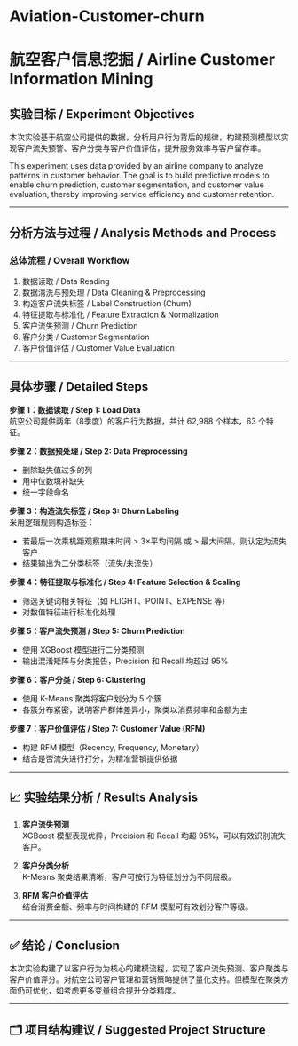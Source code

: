 # Aviation-Customer-churn
# 航空客户信息挖掘 / Airline Customer Information Mining

## 实验目标 / Experiment Objectives
本次实验基于航空公司提供的数据，分析用户行为背后的规律，构建预测模型以实现客户流失预警、客户分类与客户价值评估，提升服务效率与客户留存率。

This experiment uses data provided by an airline company to analyze patterns in customer behavior. The goal is to build predictive models to enable churn prediction, customer segmentation, and customer value evaluation, thereby improving service efficiency and customer retention.

---

## 分析方法与过程 / Analysis Methods and Process

### 总体流程 / Overall Workflow
1. 数据读取 / Data Reading  
2. 数据清洗与预处理 / Data Cleaning & Preprocessing  
3. 构造客户流失标签 / Label Construction (Churn)  
4. 特征提取与标准化 / Feature Extraction & Normalization  
5. 客户流失预测 / Churn Prediction  
6. 客户分类 / Customer Segmentation  
7. 客户价值评估 / Customer Value Evaluation  

---

## 具体步骤 / Detailed Steps

**步骤 1：数据读取 / Step 1: Load Data**  
航空公司提供两年（8季度）的客户行为数据，共计 62,988 个样本，63 个特征。

**步骤 2：数据预处理 / Step 2: Data Preprocessing**  
- 删除缺失值过多的列  
- 用中位数填补缺失  
- 统一字段命名  

**步骤 3：构造流失标签 / Step 3: Churn Labeling**  
采用逻辑规则构造标签：
- 若最后一次乘机距观察期末时间 > 3×平均间隔 或 > 最大间隔，则认定为流失客户  
- 结果输出为二分类标签（流失/未流失）

**步骤 4：特征提取与标准化 / Step 4: Feature Selection & Scaling**  
- 筛选关键词相关特征（如 FLIGHT、POINT、EXPENSE 等）  
- 对数值特征进行标准化处理  

**步骤 5：客户流失预测 / Step 5: Churn Prediction**  
- 使用 XGBoost 模型进行二分类预测  
- 输出混淆矩阵与分类报告，Precision 和 Recall 均超过 95%

**步骤 6：客户分类 / Step 6: Clustering**  
- 使用 K-Means 聚类将客户划分为 5 个簇  
- 各簇分布紧密，说明客户群体差异小，聚类以消费频率和金额为主

**步骤 7：客户价值评估 / Step 7: Customer Value (RFM)**  
- 构建 RFM 模型（Recency, Frequency, Monetary）  
- 结合是否流失进行打分，为精准营销提供依据

---

## 📈 实验结果分析 / Results Analysis

1. **客户流失预测**  
XGBoost 模型表现优异，Precision 和 Recall 均超 95%，可以有效识别流失客户。

2. **客户分类分析**  
K-Means 聚类结果清晰，客户可按行为特征划分为不同层级。

3. **RFM 客户价值评估**  
结合消费金额、频率与时间构建的 RFM 模型可有效划分客户等级。

---

## ✅ 结论 / Conclusion
本次实验构建了以客户行为为核心的建模流程，实现了客户流失预测、客户聚类与客户价值评分。对航空公司客户管理和营销策略提供了量化支持。但模型在聚类方面仍可优化，如考虑更多变量组合提升分类精度。

---

## 🗂 项目结构建议 / Suggested Project Structure

